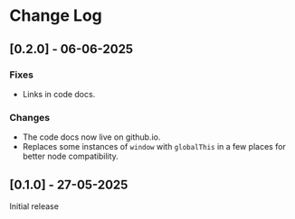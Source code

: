 # Change Log

## [0.2.0] - 06-06-2025

### Fixes
- Links in code docs.

### Changes
- The code docs now live on github.io.
- Replaces some instances of `window` with `globalThis` in a few places for better node compatibility.

## [0.1.0] - 27-05-2025

Initial release